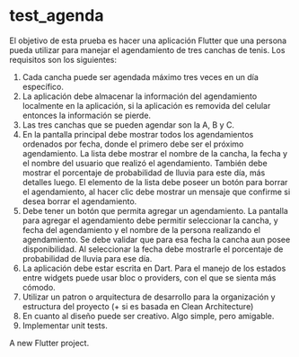 # test_agenda

El objetivo de esta prueba es hacer una aplicación Flutter que una persona pueda utilizar para
manejar el agendamiento de tres canchas de tenis. Los requisitos son los siguientes:

1. Cada cancha puede ser agendada máximo tres veces en un día específico.
2. La aplicación debe almacenar la información del agendamiento localmente en la aplicación, si
   la aplicación es removida del celular entonces la información se pierde.
3. Las tres canchas que se pueden agendar son la A, B y C.
4. En la pantalla principal debe mostrar todos los agendamientos ordenados por fecha, donde el
   primero debe ser el próximo agendamiento. La lista debe mostrar el nombre de la cancha, la
   fecha y el nombre del usuario que realizó el agendamiento. También debe mostrar el
   porcentaje de probabilidad de lluvia para este día, más detalles luego. El elemento de la
   lista debe poseer un botón para borrar el agendamiento, al hacer clic debe mostrar un
   mensaje que confirme si desea borrar el agendamiento.
5. Debe tener un botón que permita agregar un agendamiento. La pantalla para agregar el
   agendamiento debe permitir seleccionar la cancha, y fecha del agendamiento y el nombre de
   la persona realizando el agendamiento. Se debe validar que para esa fecha la cancha aun
   posee disponibilidad. Al seleccionar la fecha debe mostrarle el porcentaje de probabilidad de
   lluvia para ese día.
6. La aplicación debe estar escrita en Dart. Para el manejo de los estados entre widgets puede
   usar bloc o providers, con el que se sienta más cómodo.
7. Utilizar un patron o arquitectura de desarrollo para la organización y estructura del proyecto
   (+ si es basada en Clean Architecture)
8. En cuanto al diseño puede ser creativo. Algo simple, pero amigable.
9. Implementar unit tests.

A new Flutter project.
